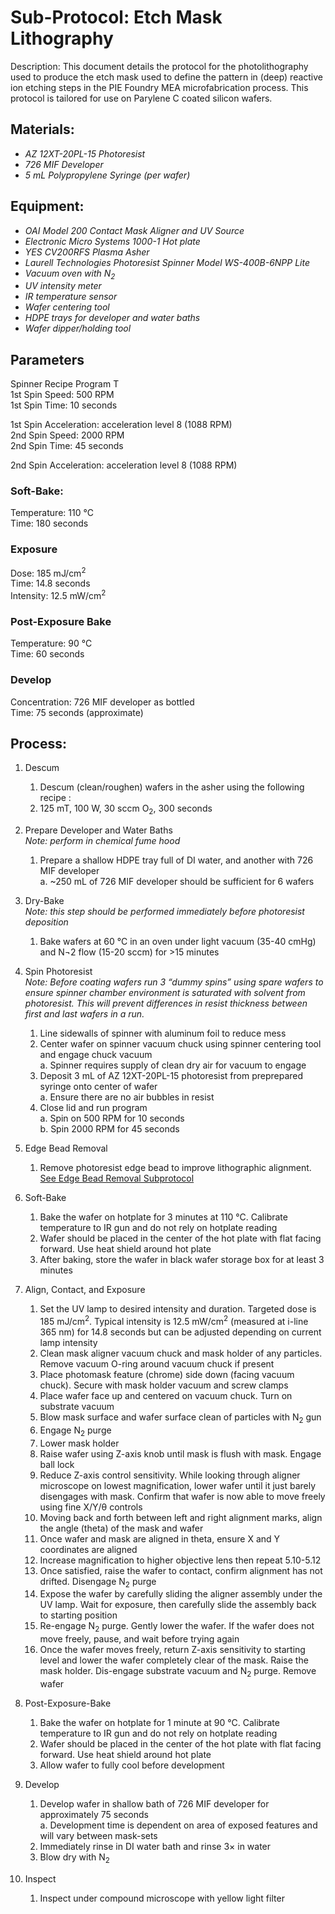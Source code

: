 # Sub-Protocol: Etch Mask Lithography

Description: This document details the protocol for the photolithography used to produce the etch mask used to define the pattern in (deep) reactive ion etching steps in the PIE Foundry MEA microfabrication process. This protocol is tailored for use on Parylene C coated silicon wafers.

## Materials:

* *AZ 12XT-20PL-15 Photoresist*
* *726 MIF Developer*
* *5 mL Polypropylene Syringe (per wafer)*

## Equipment:

* *OAI Model 200 Contact Mask Aligner and UV Source*
* *Electronic Micro Systems 1000-1 Hot plate*
* *YES CV200RFS Plasma Asher*
* *Laurell Technologies Photoresist Spinner Model WS-400B-6NPP Lite*
* *Vacuum oven with N<sub>2</sub>*
* *UV intensity meter*
* *IR temperature sensor*
* *Wafer centering tool*
* *HDPE trays for developer and water baths*
* *Wafer dipper/holding tool*

## Parameters

Spinner Recipe Program T  
1st Spin Speed: 500 RPM  
1st Spin Time: 10 seconds

1st Spin Acceleration: acceleration level 8 (1088 RPM)  
2nd Spin Speed: 2000 RPM  
2nd Spin Time: 45 seconds

2nd Spin Acceleration: acceleration level 8 (1088 RPM)

### Soft-Bake:<br>
Temperature: 110 °C<br>Time: 180 seconds 

### Exposure<br>
Dose: 185 mJ/cm<sup>2</sup><br>
Time: 14.8 seconds<br>
Intensity: 12.5 mW/cm<sup>2</sup>

### Post-Exposure Bake

Temperature: 90 °C<br>
Time: 60 seconds

### Develop

Concentration: 726 MIF developer as bottled<br>
Time: 75 seconds (approximate)

## Process:

1. Descum
    1. Descum (clean/roughen) wafers in the asher using the following recipe  :
    2. 125 mT, 100 W, 30 sccm O<sub>2</sub>, 300 seconds
2. Prepare Developer and Water Baths<br>_Note: perform in chemical fume hood_
    1. Prepare a shallow HDPE tray full of DI water, and another with 726 MIF developer
    <br> a. ~250 mL of 726 MIF developer should be sufficient for 6 wafers

3. Dry-Bake<br>_Note: this step should be performed immediately before photoresist deposition_
    1. Bake wafers at 60 °C in an oven under light vacuum (35-40 cmHg) and N¬2 flow (15-20 sccm) for >15 minutes

4. Spin Photoresist<br>_Note: Before coating wafers run 3 “dummy spins” using spare wafers to ensure spinner chamber environment is saturated with solvent from photoresist. This will prevent differences in resist thickness between first and last wafers in a run._
    1. Line sidewalls of spinner with aluminum foil to reduce mess
    2. Center wafer on spinner vacuum chuck using spinner centering tool and engage chuck vacuum
    <br> a. Spinner requires supply of clean dry air for vacuum to engage
    3. Deposit 3 mL of AZ 12XT-20PL-15 photoresist from preprepared syringe onto center of wafer
    <br> a. Ensure there are no air bubbles in resist
    4. Close lid and run program
    <br> a. Spin on 500 RPM for 10 seconds
    <br> b. Spin 2000 RPM for 45 seconds

5. Edge Bead Removal
    1. Remove photoresist edge bead to improve lithographic alignment. [See Edge Bead Removal Subprotocol](SubProtocol_Edge%20Bead%20Removal.md) 

6. Soft-Bake
    1. Bake the wafer on hotplate for 3 minutes at 110 °C. Calibrate temperature to IR gun and do not rely on hotplate reading
    2. Wafer should be placed in the center of the hot plate with flat facing forward. Use heat shield around hot plate
    3. After baking, store the wafer in black wafer storage box for at least 3 minutes

7. Align, Contact, and Exposure
    1. Set the UV lamp to desired intensity and duration. Targeted dose is 185 mJ/cm<sup>2</sup>. Typical intensity is 12.5 mW/cm<sup>2</sup> (measured at i-line 365 nm) for 14.8 seconds but can be adjusted depending on current lamp intensity
    2. Clean mask aligner vacuum chuck and mask holder of any particles. Remove vacuum O-ring around vacuum chuck if present
    3. Place photomask feature (chrome) side down (facing vacuum chuck). Secure with mask holder vacuum and screw clamps
    4. Place wafer face up and centered on vacuum chuck. Turn on substrate vacuum
    5. Blow mask surface and wafer surface clean of particles with N<sub>2</sub> gun
    6. Engage N<sub>2</sub> purge
    7. Lower mask holder
    8. Raise wafer using Z-axis knob until mask is flush with mask. Engage ball lock
    9. Reduce Z-axis control sensitivity. While looking through aligner microscope on lowest magnification, lower wafer until it just barely disengages with mask. Confirm that wafer is now able to move freely using fine X/Y/θ controls
    10. Moving back and forth between left and right alignment marks, align the angle (theta) of the mask and wafer
    11. Once wafer and mask are aligned in theta, ensure X and Y coordinates are aligned
    12. Increase magnification to higher objective lens then repeat 5.10-5.12
    13. Once satisfied, raise the wafer to contact, confirm alignment has not drifted. Disengage N<sub>2</sub> purge
    14. Expose the wafer by carefully sliding the aligner assembly under the UV lamp. Wait for exposure, then carefully slide the assembly back to starting position
    15. Re-engage N<sub>2</sub> purge. Gently lower the wafer. If the wafer does not move freely, pause, and wait before trying again
    16. Once the wafer moves freely, return Z-axis sensitivity to starting level and lower the wafer completely clear of the mask. Raise the mask holder. Dis-engage substrate vacuum and N<sub>2</sub> purge. Remove wafer

8. Post-Exposure-Bake
    1. Bake the wafer on hotplate for 1 minute at 90 °C. Calibrate temperature to IR gun and do not rely on hotplate reading
    2. Wafer should be placed in the center of the hot plate with flat facing forward. Use heat shield around hot plate
    3. Allow wafer to fully cool before development

9. Develop
    1. Develop wafer in shallow bath of 726 MIF developer for approximately 75 seconds
    <br> a. Development time is dependent on area of exposed features and will vary between mask-sets
    2. Immediately rinse in DI water bath and rinse 3× in water
    3. Blow dry with N<sub>2</sub>

10. Inspect
    1. Inspect under compound microscope with yellow light filter
